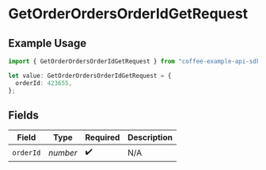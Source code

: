 # GetOrderOrdersOrderIdGetRequest

## Example Usage

```typescript
import { GetOrderOrdersOrderIdGetRequest } from "coffee-example-api-sdk/models/operations";

let value: GetOrderOrdersOrderIdGetRequest = {
  orderId: 423655,
};
```

## Fields

| Field              | Type               | Required           | Description        |
| ------------------ | ------------------ | ------------------ | ------------------ |
| `orderId`          | *number*           | :heavy_check_mark: | N/A                |